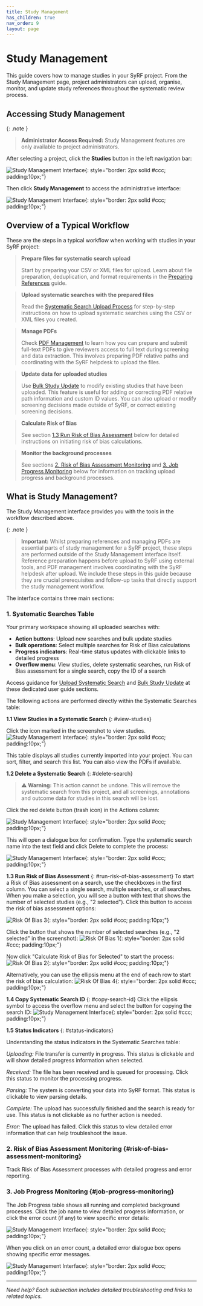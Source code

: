 ```yaml
---
title: Study Management
has_children: true
nav_order: 9
layout: page
---
```


# Study Management

This guide covers how to manage studies in your SyRF project. From the Study Management page, project administrators can upload, organise, monitor, and update study references throughout the systematic review process.

## Accessing Study Management

{: .note }
> **Administrator Access Required:** Study Management features are only available to project administrators.

After selecting a project, click the **Studies** button in the left navigation bar:

![Study Management Interface](figs/Fig_study-management-access-1.png){: style="border: 2px solid #ccc; padding:10px;"}

Then click **Study Management** to access the administrative interface:

![Study Management Interface](figs/Fig_study-management-access-2.png){: style="border: 2px solid #ccc; padding:10px;"}


## Overview of a Typical Workflow

These are the steps in a typical workflow when working with studies in your SyRF project:

> **Prepare files for systematic search upload**
>
> Start by preparing your CSV or XML files for upload. Learn about file preparation, deduplication, and format requirements in the [Preparing References](prepare-references.html) guide.

> **Upload systematic searches with the prepared files**
> 
> Read the [Systematic Search Upload Process](upload-search.html) for step-by-step instructions on how to upload systematic searches using the CSV or XML files you created.

> **Manage PDFs**
>
> Check [PDF Management](manage-pdfs.html) to learn how you can prepare and submit full-text PDFs to give reviewers access to full text during screening and data extraction. This involves preparing PDF relative paths and coordinating with the SyRF helpdesk to upload the files. 

> **Update data for uploaded studies**
>
> Use [Bulk Study Update](manage-studies.html) to modify existing studies that have been uploaded. This feature is useful for adding or correcting PDF relative path information and custom ID values. You can also upload or modify screening decisions made outside of SyRF, or correct existing screening decisions.

> **Calculate Risk of Bias**
>
> See section [1.3 Run Risk of Bias Assessment](#run-risk-of-bias-assessment) below for detailed instructions on initiating risk of bias calculations.

> **Monitor the background processes**
>
> See sections [2. Risk of Bias Assessment Monitoring](#risk-of-bias-assessment-monitoring) and [3. Job Progress Monitoring](#job-progress-monitoring) below for information on tracking upload progress and background processes. 

## What is Study Management?

The Study Management interface provides you with the tools in the workflow described above. 

{: .note }
> **Important:** Whilst preparing references and managing PDFs are essential parts of study management for a SyRF project, these steps are performed outside of the Study Management interface itself. Reference preparation happens before upload to SyRF using external tools, and PDF management involves coordinating with the SyRF helpdesk after upload. We include these steps in this guide because they are crucial prerequisites and follow-up tasks that directly support the study management workflow.

The interface contains three main sections:

### 1. Systematic Searches Table
Your primary workspace showing all uploaded searches with:
- **Action buttons**: Upload new searches and bulk update studies
- **Bulk operations**: Select multiple searches for Risk of Bias calculations
- **Progress indicators**: Real-time status updates with clickable links to detailed progress
- **Overflow menu**: View studies, delete systematic searches, run Risk of Bias assessment for a single search, copy the ID of a search

Access guidance for [Upload Systematic Search](upload-search.html) and [Bulk Study Update](manage-studies.html) at these dedicated user guide sections.

The following actions are performed directly within the Systematic Searches table:

**1.1 View Studies in a Systematic Search**
{: #view-studies}

Click the icon marked in the screenshot to view studies.
![Study Management Interface](figs/Fig_view-studies-from-systematic-search-table.png){: style="border: 2px solid #ccc; padding:10px;"}


This table displays all studies currently imported into your project. You can sort, filter, and search this list. You can also view the PDFs if available.


**1.2 Delete a Systematic Search**
{: #delete-search}
> **⚠️ Warning:** This action cannot be undone. This will remove the systematic search from this project, and all screenings, annotations and outcome data for studies in this search will be lost.

Click the red delete button (trash icon) in the Actions column: 

![Study Management Interface](figs/Fig_search-delete-start.png){: style="border: 2px solid #ccc; padding:10px;"}

This will open a dialogue box for confirmation. Type the systematic search name into the text field and click Delete to complete the process:

![Study Management Interface](figs/Fig_search-delete-confirmation.png){: style="border: 2px solid #ccc; padding:10px;"}


**1.3 Run Risk of Bias Assessment**
{: #run-risk-of-bias-assessment}
To start a Risk of Bias assessment on a search, use the checkboxes in the first column. You can select a single search, multiple searches, or all searches. When you make a selection, you will see a button with text that shows the number of selected studies (e.g., "2 selected"). Click this button to access the risk of bias assessment options:


![Risk Of Bias 3](/figs/Fig_Risk-Of-Bias-3.png){: style="border: 2px solid #ccc; padding:10px;"}

Click the button that shows the number of selected searches (e.g., "2 selected" in the screenshot):
![Risk Of Bias 1](/figs/Fig_Risk-Of-Bias-1.png){: style="border: 2px solid #ccc; padding:10px;"}


Now click "Calculate Risk of Bias for Selected" to start the process:
![Risk Of Bias 2](/figs/Fig_Risk-Of-Bias-2.png){: style="border: 2px solid #ccc; padding:10px;"}


Alternatively, you can use the ellipsis menu at the end of each row to start the risk of bias calculation:
![Risk Of Bias 4](/figs/Fig_Risk-Of-Bias-4.png){: style="border: 2px solid #ccc; padding:10px;"}

**1.4 Copy Systematic Search ID**
{: #copy-search-id}
Click the ellipsis symbol to access the overflow menu and select the button for copying the search ID:
![Study Management Interface](figs/Fig_copy-search-id.png){: style="border: 2px solid #ccc; padding:10px;"}

**1.5 Status Indicators**
{: #status-indicators}

Understanding the status indicators in the Systematic Searches table:

*Uploading:* File transfer is currently in progress. This status is clickable and will show detailed progress information when selected.

*Received:* The file has been received and is queued for processing. Click this status to monitor the processing progress.

*Parsing:* The system is converting your data into SyRF format. This status is clickable to view parsing details.

*Complete:* The upload has successfully finished and the search is ready for use. This status is not clickable as no further action is needed.

*Error:* The upload has failed. Click this status to view detailed error information that can help troubleshoot the issue.

### 2. Risk of Bias Assessment Monitoring {#risk-of-bias-assessment-monitoring}
Track Risk of Bias Assessment processes with detailed progress and error reporting.

### 3. Job Progress Monitoring {#job-progress-monitoring}  


The Job Progress table shows all running and completed background processes. Click the job name to view detailed progress information, or click the error count (if any) to view specific error details:

![Study Management Interface](figs/Fig_job-progress-table.png){: style="border: 2px solid #ccc; padding:10px;"}

When you click on an error count, a detailed error dialogue box opens showing specific error messages.

![Study Management Interface](figs/Fig_job-progress-table-error.png){: style="border: 2px solid #ccc; padding:10px;"}


---

*Need help? Each subsection includes detailed troubleshooting and links to related topics.*

